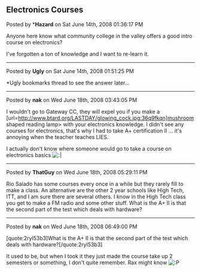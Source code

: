 ## Electronics Courses
Posted by ***Hazard** on Sat June 14th, 2008 01:36:17 PM

Anyone here know what community college in the valley offers a good intro course on electronics?

I've forgotten a ton of knowledge and I want to re-learn it.

--------------------------------------------------------------------------------

Posted by **Ugly** on Sat June 14th, 2008 01:51:25 PM

*Ugly bookmarks thread to see the answer later...

--------------------------------------------------------------------------------

Posted by **nak** on Wed June 18th, 2008 03:43:05 PM

I wouldn't go to Gateway CC, they will expel you if you make a [url=http://www.btard.org/LASTDAY/glowing_cock.jpg:36q9fkqn]mushroom shaped reading lamp> with your electronics knowledge. I didn't see any courses for electronics, that's why I had to take A+ certification II ... it's annoying when the teacher teaches LIES.

I actually don't know where someone would go to take a course on electronics basics  <!-- s:| --><img src="{SMILIES_PATH}/icon_neutral.gif" alt=":|" title="Neutral" /><!-- s:| -->

--------------------------------------------------------------------------------

Posted by **ThatGuy** on Wed June 18th, 2008 05:29:11 PM

Rio Salado has some courses every once in a while but they rarely fill to make a class. An alternative are the other 2 year schools like High Tech, ITT, and I am sure there are several others. I know in the High Tech class you get to make a FM radio and some other stuff. What is the A+ II is that the second part of the test which deals with hardware?

--------------------------------------------------------------------------------

Posted by **nak** on Wed June 18th, 2008 06:49:00 PM

[quote:2ryl53b3]What is the A+ II is that the second part of the test which deals with hardware?[/quote:2ryl53b3]

It used to be, but when I took it they just made the course take up 2 semesters or something, I don't quite remember.  Rax might know  <!-- s:P --><img src="{SMILIES_PATH}/icon_razz.gif" alt=":P" title="Razz" /><!-- s:P -->
